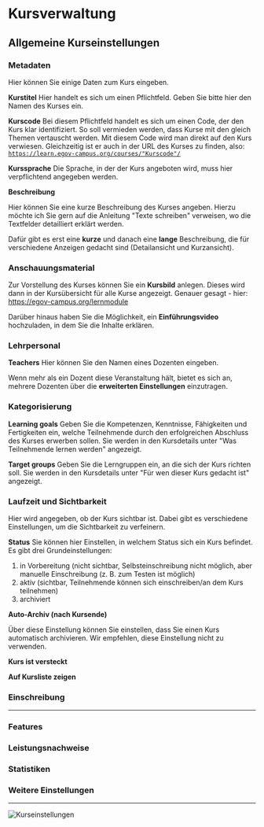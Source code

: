 # Kursverwaltung

## Allgemeine Kurseinstellungen

### Metadaten

Hier können Sie einige Daten zum Kurs eingeben.

**Kurstitel**
Hier handelt es sich um einen Pflichtfeld. Geben Sie bitte hier den Namen des Kurses ein.

**Kurscode**
Bei diesem Pflichtfeld handelt es sich um einen Code, der den Kurs klar identifiziert. So soll vermieden werden, dass Kurse mit den gleich Themen vertauscht werden. Mit diesem Code wird man direkt auf den Kurs verwiesen. Gleichzeitig ist er auch in der URL des Kurses zu finden, also: 
<code>https://learn.egov-campus.org/courses/"Kurscode"/</code>

**Kurssprache**
Die Sprache, in der der Kurs angeboten wird, muss hier verpflichtend angegeben werden.

**Beschreibung**

Hier können Sie eine kurze Beschreibung des Kurses angeben. Hierzu möchte ich Sie gern auf die Anleitung "Texte schreiben" verweisen, wo die Textfelder detailliert erklärt werden. 

Dafür gibt es erst eine **kurze** und danach eine **lange** Beschreibung, die für verschiedene Anzeigen gedacht sind (Detailansicht und Kurzansicht). 

### Anschauungsmaterial

Zur Vorstellung des Kurses können Sie ein **Kursbild** anlegen. Dieses wird dann in der Kursübersicht für alle Kurse angezeigt. Genauer gesagt - hier: https://egov-campus.org/lernmodule

Darüber hinaus haben Sie die Möglichkeit, ein **Einführungsvideo** hochzuladen, in dem Sie die Inhalte erklären.


### Lehrpersonal

**Teachers**
Hier können Sie den Namen eines Dozenten eingeben.

Wenn mehr als ein Dozent diese Veranstaltung hält, bietet es sich an, mehrere Dozenten über die **erweiterten Einstellungen** einzutragen. 

### Kategorisierung

**Learning goals**
Geben Sie die Kompetenzen, Kenntnisse, Fähigkeiten und Fertigkeiten ein, welche Teilnehmende durch den erfolgreichen Abschluss des Kurses erwerben sollen. Sie werden in den Kursdetails unter "Was Teilnehmende lernen werden" angezeigt.


**Target groups**
Geben Sie die Lerngruppen ein, an die sich der Kurs richten soll. Sie werden in den Kursdetails unter "Für wen dieser Kurs gedacht ist" angezeigt.


### Laufzeit und Sichtbarkeit

Hier wird angegeben, ob der Kurs sichtbar ist. Dabei gibt es verschiedene Einstellungen, um die Sichtbarkeit zu verfeinern.

**Status**
Sie können hier Einstellen, in welchem Status sich ein Kurs befindet. Es gibt drei Grundeinstellungen:

1. in Vorbereitung (nicht sichtbar, Selbsteinschreibung nicht möglich, aber manuelle Einschreibung (z. B. zum Testen ist möglich)
2. aktiv (sichtbar, Teilnehmende können sich einschreiben/an dem Kurs teilnehmen)
3. archiviert

**Auto-Archiv (nach Kursende)**

Über diese Einstellung können Sie einstellen, dass Sie einen Kurs automatisch archivieren. Wir empfehlen, diese Einstellung nicht zu verwenden.

**Kurs ist versteckt**

**Auf Kursliste zeigen**

### Einschreibung

****

### Features

### Leistungsnachweise

### Statistiken

### Weitere Einstellungen


****

![Kurseinstellungen](/images/items/Kursverwaltung.png)
